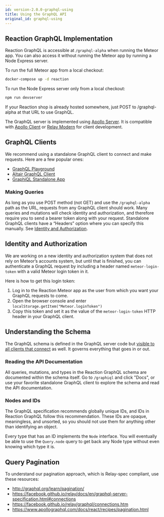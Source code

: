 ```yaml
---
id: version-2.0.0-graphql-using
title: Using the GraphQL API
original_id: graphql-using
---
```


## Reaction GraphQL Implementation

Reaction GraphQL is accessible at `/graphql-alpha` when running the Meteor app. You can also access it without running the Meteor app by running a Node Express server.

To run the full Meteor app from a local checkout:

```bash
docker-compose up -d reaction
```

To run the Node Express server only from a local checkout:

```bash
npm run devserver
```

If your Reaction shop is already hosted somewhere, just POST to /graphql-alpha at that URL to use GraphQL.

The GraphQL server is implemented using [Apollo Server](https://www.apollographql.com/docs/apollo-server/). It is compatible with [Apollo Client](https://www.apollographql.com/docs/react/) or [Relay Modern](https://facebook.github.io/relay/) for client development.

## GraphQL Clients

We recommend using a standalone GraphQL client to connect and make requests. Here are a few popular ones:
- [GraphQL Playground](https://github.com/prismagraphql/graphql-playground)
- [Altair GraphQL Client](https://altair.sirmuel.design/)
- [GraphiQL Standalone App](https://github.com/skevy/graphiql-app)

### Making Queries

As long as you use POST method (not GET) and use the `/graphql-alpha` path as the URL, requests from any GraphQL client should work. Many queries and mutations will check identity and authorization, and therefore require you to send a bearer token along with your request. Standalone GraphQL clients have a “Headers” option where you can specify this manually. See [Identity and Authorization](#identity-and-authorization).

## Identity and Authorization

We are working on a new identity and authorization system that does not rely on Meteor’s accounts system, but until that is finished, you can authenticate a GraphQL request by including a header named `meteor-login-token` with a valid Meteor login token in it.

Here is how to get this login token:
1. Log in to the Reaction Meteor app as the user from which you want your GraphQL requests to come.
2. Open the browser console and enter `localStorage.getItem("Meteor.loginToken")`
3. Copy this token and set it as the value of the `meteor-login-token` HTTP header in your GraphQL client.

## Understanding the Schema

The GraphQL schema is defined in the GraphQL server code but [visible to all clients that connect](https://graphql.org/learn/introspection/) as well. It governs everything that goes in or out.

### Reading the API Documentation

All queries, mutations, and types in the Reaction GraphQL schema are documented within the schema itself. Go to `/graphiql` and click "Docs", or use your favorite standalone GraphQL client to explore the schema and read the API documentation.

### Nodes and IDs

The GraphQL specification recommends globally unique IDs, and IDs in Reaction GraphQL follow this recommendation. These IDs are opaque, meaningless, and unsorted, so you should not use them for anything other than identifying an object.

Every type that has an ID implements the `Node` interface. You will eventually be able to use the `Query.node` query to get back any Node type without even knowing which type it is.

## Query Pagination

To understand our pagination approach, which is Relay-spec compliant, use these resources:
- http://graphql.org/learn/pagination/
- https://facebook.github.io/relay/docs/en/graphql-server-specification.html#connections
- https://facebook.github.io/relay/graphql/connections.htm
- https://www.apollographql.com/docs/react/recipes/pagination.html
